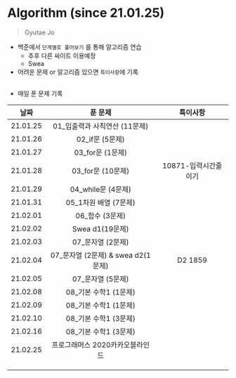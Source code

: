 # Algorithm (since 21.01.25)

> Gyutae Jo

- 백준에서 `단계별로 풀어보기` 를 통해 알고리즘 연습
  - 추후 다른 싸이트 이용예정
  - Swea
- 어려운 문제 or 알고리즘 있으면 `특이사항`에 기록

## 

- 매일 푼 문제 기록

|   날짜   |              푼 문제               |       특이사항       |
| :------: | :--------------------------------: | :------------------: |
| 21.01.25 |   01_입출력과 사칙연산 (11문제)    |                      |
| 21.01.26 |          02_if문 (5문제)           |                      |
| 21.01.27 |          03_for문 (1문제)          |                      |
| 21.01.28 |         03_for문 (10문제)          | 10871-입력시간줄이기 |
| 21.01.29 |         04_while문 (4문제)         |                      |
| 21.01.31 |       05_1차원 배열 (7문제)        |                      |
| 21.02.01 |          06_함수 (3문제)           |                      |
| 21.02.02 |          Swea d1(19문제)           |                      |
| 21.02.03 |         07_문자열 (2문제)          |                      |
| 21.02.04 | 07_문자열 (2문제) & swea d2(1문제) |       D2 1859        |
| 21.02.05 |         07_문자열 (5문제)          |                      |
| 21.02.08 |       08_기본 수학1 (1문제)        |                      |
| 21.02.09 |       08_기본 수학1 (1문제)        |                      |
| 21.02.10 |       08_기본 수학1 (3문제)        |                      |
| 21.02.16 |       08_기본 수학1 (3문제)        |                      |
| 21.02.25 |  프로그래머스 2020카카오블라인드   |                      |
|          |                                    |                      |
|          |                                    |                      |
|          |                                    |                      |

